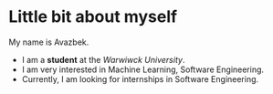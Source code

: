 # Little bit about myself

My name is Avazbek.
- I am a **student** at the _Warwiwck University_.
- I am very interested in Machine Learning, Software Engineering.
- Currently, I am looking for internships in Software Engineering.

